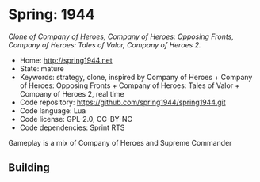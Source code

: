 # Spring: 1944

_Clone of Company of Heroes, Company of Heroes: Opposing Fronts, Company of Heroes: Tales of Valor, Company of Heroes 2._

- Home: http://spring1944.net
- State: mature
- Keywords: strategy, clone, inspired by Company of Heroes + Company of Heroes: Opposing Fronts + Company of Heroes: Tales of Valor + Company of Heroes 2, real time
- Code repository: https://github.com/spring1944/spring1944.git
- Code language: Lua
- Code license: GPL-2.0, CC-BY-NC
- Code dependencies: Sprint RTS

Gameplay is a mix of Company of Heroes and Supreme Commander

## Building
